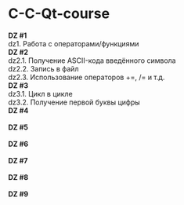 # C-C-Qt-course
__DZ #1 <br />__
  dz1. Работа с операторами/функциями<br />
__DZ #2<br />__
  dz2.1. Получение ASCII-кода введённого символа<br />
  dz2.2. Запись в файл<br />
  dz2.3. Использование операторов +=, /= и т.д.<br />
__DZ #3<br />__
  dz3.1. Цикл в цикле<br />
  dz3.2. Получение первой буквы цифры<br />
__DZ #4<br />__
  <br />
__DZ #5<br />__
  <br />
__DZ #6<br />__
  <br />
__DZ #7<br />__
  <br />
__DZ #8<br />__
  <br />
__DZ #9<br />__
  <br />
